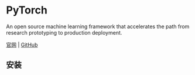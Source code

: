 # PyTorch

An open source machine learning framework that accelerates the path from research prototyping to production deployment.

[官网](https://pytorch.org/) | [GitHub](https://github.com/pytorch/pytorch)

## 安装

